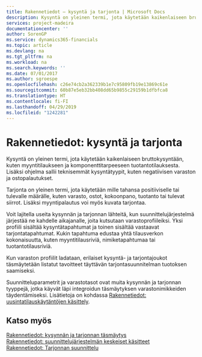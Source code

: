 ```yaml
---
title: Rakennetiedot – kysyntä ja tarjonta | Microsoft Docs
description: Kysyntä on yleinen termi, jota käytetään kaikenlaiseen bruttokysyntään, kuten myyntitilaukseen ja komponenttitarpeeseen tuotantotilauksesta. Lisäksi ohjelma sallii teknisemmät kysyntätyypit, kuten negatiivisen varaston ja ostopalautukset.
services: project-madeira
documentationcenter: ''
author: SorenGP
ms.service: dynamics365-financials
ms.topic: article
ms.devlang: na
ms.tgt_pltfrm: na
ms.workload: na
ms.search.keywords: ''
ms.date: 07/01/2017
ms.author: sgroespe
ms.openlocfilehash: c26e74cb2a362339b1e7c95809fb19e13869c61e
ms.sourcegitcommit: 60b87e5eb32bb408dd65b9855c29159b1dfbfca8
ms.translationtype: HT
ms.contentlocale: fi-FI
ms.lasthandoff: 04/29/2019
ms.locfileid: "1242281"
---
```

# <a name="design-details-demand-and-supply"></a>Rakennetiedot: kysyntä ja tarjonta
Kysyntä on yleinen termi, jota käytetään kaikenlaiseen bruttokysyntään, kuten myyntitilaukseen ja komponenttitarpeeseen tuotantotilauksesta. Lisäksi ohjelma sallii teknisemmät kysyntätyypit, kuten negatiivisen varaston ja ostopalautukset.  
  
 Tarjonta on yleinen termi, jota käytetään mille tahansa positiiviselle tai tulevalle määrälle, kuten varasto, ostot, kokoonpano, tuotanto tai tulevat siirrot. Lisäksi myyntipalautus voi myös kuvata tarjontaa.  
  
 Voit lajitella useita kysynnän ja tarjonnan lähteitä, kun suunnittelujärjestelmä järjestää ne kahdelle aikajanalle, joita kutsutaan varastoprofiileiksi. Yksi profiili sisältää kysyntätapahtumat ja toinen sisältää vastaavat tarjontatapahtumat. Kukin tapahtuma edustaa yhtä tilausverkon kokonaisuutta, kuten myyntitilausriviä, nimiketapahtumaa tai tuotantotilausriviä.  
  
 Kun varaston profiilit ladataan, erilaiset kysyntä- ja tarjontajoukot täsmäytetään listatut tavoitteet täyttävän tarjontasuunnitelman tuotoksen saamiseksi.  
  
 Suunnitteluparametrit ja varastotasot ovat muita kysynnän ja tarjonnan tyyppejä, jotka käyvät läpi integroidun täsmäytyksen varastonimikkeiden täydentämiseksi. Lisätietoja on kohdassa [Rakennetiedot: uusintatilauskäytäntöjen käsittely](design-details-handling-reordering-policies.md).  
  
## <a name="see-also"></a>Katso myös  
 [Rakennetiedot: kysynnän ja tarjonnan täsmäytys](design-details-balancing-demand-and-supply.md)   
 [Rakennetiedot: suunnittelujärjestelmän keskeiset käsitteet](design-details-central-concepts-of-the-planning-system.md)   
 [Rakennetiedot: Tarjonnan suunnittelu](design-details-supply-planning.md)